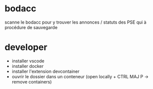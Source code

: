 # bodacc
scanne le bodacc pour y trouver les annonces / statuts des PSE qui à procédure de sauvegarde

# developer
- installer vscode
- installer docker
- installer l'extension devcontainer
- ouvrir le dossier dans un conteneur (open locally + CTRL MAJ P -> remove containers)